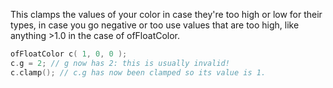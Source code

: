 This clamps the values of your color in case they're too high or low for their types, in case you go negative or too use values that are too high, like anything >1.0 in the case of ofFloatColor.

```cpp
ofFloatColor c( 1, 0, 0 );
c.g = 2; // g now has 2: this is usually invalid!
c.clamp(); // c.g has now been clamped so its value is 1.
```
